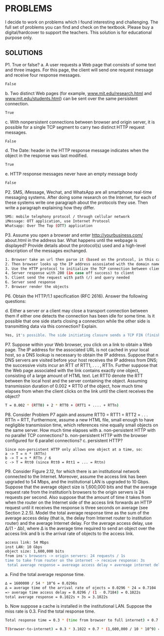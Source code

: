 # PROBLEMS
I decide to work on problems which I found interesting and challenging. The full set of problems you can find and check on the textbook. Please buy a digital/hardcover to support the teachers. This solution is for educational purpose only.

## SOLUTIONS 
P1. True or false?
a. A user requests a Web page that consists of some text and three images. For this page, the client will send one request message and receive four response messages. 
```sh
False 
```
b. Two distinct Web pages (for example, www.mit.edu/research.html and www.mit.edu/students.html) can be sent over the same persistent connection.
```sh
True 
```

c. With nonpersistent connections between browser and origin server, it is possible for a single TCP segment to carry two distinct HTTP request messages.
```sh
False 
```

d. The Date: header in the HTTP response message indicates when the object in the response was last modified.
```sh
True 
```

e. HTTP response messages never have an empty message body
```sh
False 
```

P2. SMS, iMessage, Wechat, and WhatsApp are all smartphone real-time messaging systems. After doing some research on the Internet, for each of these systems write one paragraph about the protocols they use. Then write a paragraph explaining how they differ.
```sh
SMS: mobile telephony protocol / through cellular network 
iMessage: OTT application, use Internet Protocol
Whatsapp: Over The Top (OTT) application
```

P3. Assume you open a browser and enter http://yourbusiness.com/ about.html in the address bar. What happens until the webpage is displayed? Provide details about the protocol(s) used and a high-level description of the messages exchanged.
```sh
1. Browser take an url then parse it (based on the protocol, in this case, HTTP)
2. Then browser looks up the IP address assosiated with the domain name using DNS, DNS resolves the human-readable name to an IP address e.g., 198.168.1.1 
3. Use the HTTP protocol to initialize the TCP connection between client and server 
4. Server response with 200 (in case off success) to client 
5. Client send the request with path (/) and query needed 
6. Server send response 
7. Browser render the objects 
```

P6. Obtain the HTTP/1.1 specification (RFC 2616). Answer the following
questions:

d. Either a server or a client may close a transport connection between them if either one detects the connection has been idle for some time. Is it possible that one side starts closing a connection while the other side is transmitting data via this connection? Explain.
```sh
Yes, it's possible. The side initiating closure sends a TCP FIN (finish) segment to signal the end of communication while the other side still can tranmist data until it receives the FIN segment 
```

P7. Suppose within your Web browser, you click on a link to obtain a Web page. The IP address for the associated URL is not cached in your local host, so a DNS lookup is necessary to obtain the IP address. Suppose that n DNS servers are visited before your host receives the IP address from DNS; the successive visits incur an RTT of RTT1, . . . , RTTn. Further suppose that the Web page associated with the link contains exactly one object, consisting of a large amount of HTML text. Let RTT0 denote the RTT between the local host and the server containing the object. Assuming transmission duration of 0.002 * RTT0 of the object, how much time elapses from when the client clicks on the link until the client receives the object?
```sh
T = 0.002 * (RTT0) + 2 * RTT0 + (RTT1 + .... + RTTn)
```

P8. Consider Problem P7 again and assume RTT0 = RTT1 = RTT2 = . . .
RTTn = RTT, Furthermore, assume a new HTML file, small enough to have negligible transmission time, which references nine equally small objects on the same server. How much time elapses with
a. non-persistent HTTP with no parallel TCP connections?
b. non-persistent HTTP with the browser configured for 6 parallel connections?
c. persistent HTTP?
```
Since non-persistent HTTP only allows one object at a time, so: 
a -> T = n * (RTTn)
b -> T = n * RTTn / 6 
c -> T = Rtt0 (since Rtt0 = Rtt1 = ... = Rttn)
```

P9. Consider Figure 2.12, for which there is an institutional network connected to the Internet. Moreover, assume the access link has been upgraded to 54 Mbps, and the institutional LAN is upgraded to 10 Gbps. Suppose that the average object size is 1,600,000 bits and that the average request rate from the institution’s browsers to the origin servers is 24 requests per second. Also suppose that the amount of time it takes from when the router on the Internet side of the access link forwards an HTTP request until it receives the response is three seconds on average (see Section 2.2.5). Model the total average response time as the sum of the average access delay (that is, the delay from Internet router to institution router) and the average Internet delay. For the average access delay, use ∆/(1 - ∆b), where ∆ is the average time required to send an object over the access link and b is the arrival rate of objects to the access link.
```sh
access link: 54 Mbps 
inst LAN: 10 Gbps 
object size: 1,600,000 bits 
from ins's browsers -> origin servers: 24 requests / 1s 
time to take from router on the internet -> receive response: 3s 
 total average response = avereage access delay + avereage internet delay = ∆/(1 - ∆b) + 3s
```

a. Find the total average response time.
```sh
∆ = 1600000 / 54 * 10^6 = 0.0296s 
∆ = average time of the arrival rate of ojects = 0.0296 * 24 = 0.7104 
=> average time access delay = 0.0296 / (1 - 0.7184) = 0.1022s 
total average response = 0.1022s + 3s = 3.1022s 
```
b. Now suppose a cache is installed in the institutional LAN. Suppose the miss rate is 0.3. Find the total response time.
```sh
Total response time = 0.3 * (time from browser to full internet) + 0.7 * (time from browser to cache)

T(browser-to-internet) = 0.3 * 3.1022 + 0.7 * (1,600,000 / 10 * 10^9) = 0.93066 + 0.00016 = 0.93082 ~ 0.93 
```